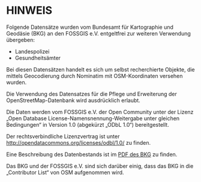  # HINWEIS

 Folgende Datensätze wurden vom Bundesamt für Kartographie und Geodäsie (BKG) an den FOSSGIS e.V. entgeltfrei zur weiteren Verwendung übergeben:

  * Landespolizei 
  * Gesundheitsämter 

 Bei diesen Datensätzen handelt es sich um selbst recherchierte Objekte, die mittels Geocodierung durch Nominatim mit OSM-Koordinaten versehen wurden.

 Die Verwendung des Datensatzes für die Pflege und Erweiterung der OpenStreetMap-Datenbank wird ausdrücklich erlaubt.

 Die Daten werden vom FOSSGIS e.V. der Open Community unter der Lizenz „Open Database License-Namensnennung-Weitergabe unter gleichen Bedingungen“ in Version 1.0 (abgekürzt „ODbL 1.0“) bereitgestellt.

 Der rechtsverbindliche Lizenzvertrag ist unter http://opendatacommons.org/licenses/odbl/1.0/ zu finden.

 Eine Beschreibung des Datenbestands ist im [PDF des BKG](datensatzbeschreibung_poi_osm_Q22021.pdf) zu finden.

 Das BKG und der FOSSGIS e.V. sind sich darüber einig, dass das BKG in die „Contributor List“ von OSM aufgenommen wird.